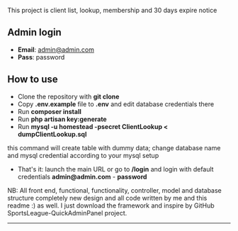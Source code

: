This project is client list, lookup, membership and 30 days expire notice 

## Admin login

- __Email__: admin@admin.com
- __Pass__: password

## How to use

- Clone the repository with __git clone__
- Copy __.env.example__ file to __.env__ and edit database credentials there
- Run __composer install__
- Run __php artisan key:generate__
- Run 
     __mysql -u homestead -psecret ClientLookup < dumpClientLookup.sql__ 

this command will create table with dummy data; change database name and mysql credential   according to your mysql setup

- That's it: launch the main URL or go to __/login__ and login with default credentials __admin@admin.com__ - __password__



NB: All front end, functional, functionality, controller, model and database structure completely new design and all code written by me and this readme :) as well. I just download the framework and inspire by GitHub SportsLeague-QuickAdminPanel project.

---

